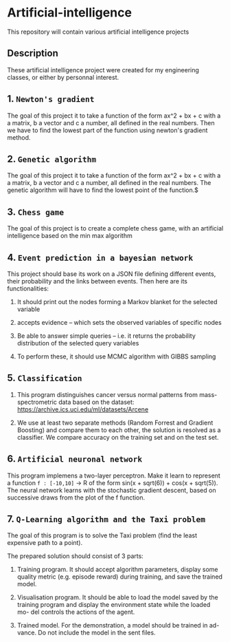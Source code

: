 # Artificial-intelligence

This repository will contain various artificial intelligence projects

## Description

These artificial intelligence project were created for my engineering classes, or either by personnal interest.

## 1. `Newton's gradient `

The goal of this project it to take a function of the form ax^2 + bx + c with a a matrix, b a vector and c a number, all defined in the real numbers. Then we have to find the lowest part of the function using newton's gradient method.

## 2. `Genetic algorithm `

The goal of this project it to take a function of the form ax^2 + bx + c with a a matrix, b a vector and c a number, all defined in the real numbers. The genetic algorithm will have to find the lowest point of the function.$

## 3. `Chess game `

The goal of this project is to create a complete chess game, with an artificial intelligence based on the min max algorithm

## 4. `Event prediction in a bayesian network`

This project should base its work on a JSON file defining different events, their probability and the links between events. Then here are its functionalities:

1. It should print out the nodes forming a Markov blanket for the selected variable

2. accepts evidence – which sets the observed variables of specific nodes

3. Be able to answer simple queries – i.e. it returns the probability distribution of the
   selected query variables

4. To perform these, it should use MCMC algorithm with GIBBS sampling

## 5. `Classification`

1. This program distinguishes cancer versus normal patterns from mass-spectrometric data based on the dataset:
   https://archive.ics.uci.edu/ml/datasets/Arcene

2. We use at least two separate methods (Random Forrest and Gradient Boosting) and compare them to each other, the solution is resolved as a classifier. We compare accuracy on the training set and on the test set.

## 6. `Artificial neuronal network`

This program implemens a two-layer perceptron. Make it learn to represent a function `f : [-10,10]` → R of the form sin(x + sqrt(6)) + cos(x + sqrt(5)).
The neural network learns with the stochastic gradient descent, based on successive draws from the plot of the f function.

## 7. `Q-Learning algorithm and the Taxi problem`

The goal of this program is to solve the Taxi problem (find the least expensive path to a point).

The prepared solution should consist of 3 parts:

1. Training program. It should accept algorithm parameters, display some quality metric (e.g. episode reward) during training, and save the trained model.

2. Visualisation program. It should be able to load the model saved by the training program and display the environment state while the loaded mo- del controls the actions of the agent.

3. Trained model. For the demonstration, a model should be trained in ad- vance. Do not include the model in the sent files.
